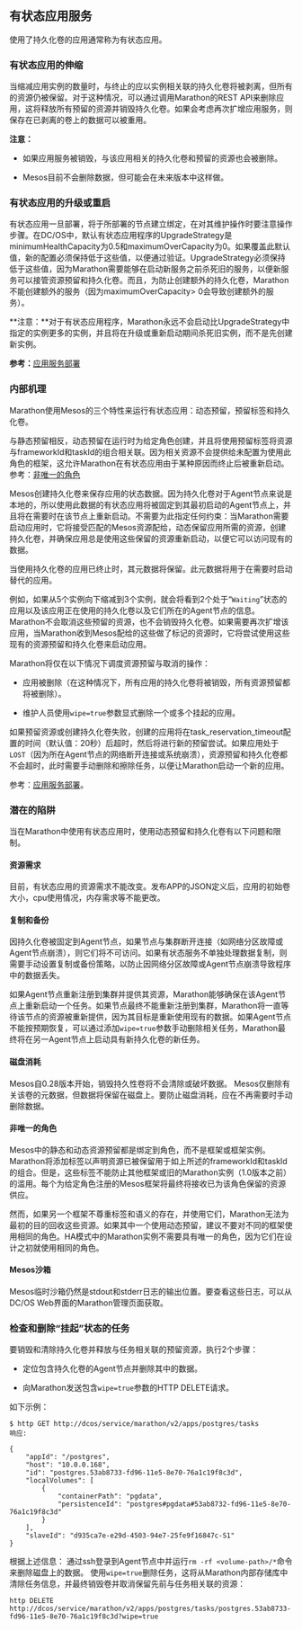 ## 有状态应用服务

使用了持久化卷的应用通常称为有状态应用。

### 有状态应用的伸缩

当缩减应用实例的数量时，与终止的应以实例相关联的持久化卷将被剥离，但所有的资源仍被保留。对于这种情况，可以通过调用Marathon的REST API来删除应用，这将释放所有预留的资源并销毁持久化卷。如果会考虑再次扩增应用服务，则保存在已剥离的卷上的数据可以被重用。

**注意：**

* 如果应用服务被销毁，与该应用相关的持久化卷和预留的资源也会被删除。

* Mesos目前不会删除数据，但可能会在未来版本中这样做。


### 有状态应用的升级或重启

有状态应用一旦部署，将于所部署的节点建立绑定，在对其维护操作时要注意操作步骤。在DC\/OS中，默认有状态应用程序的UpgradeStrategy是minimumHealthCapacity为0.5和maximumOverCapacity为0。如果覆盖此默认值，新的配置必须保持低于这些值，以便通过验证。UpgradeStrategy必须保持低于这些值，因为Marathon需要能够在启动新服务之前杀死旧的服务，以便新服务可以接管资源预留和持久化卷。而且，为防止创建额外的持久化卷，Marathon不能创建额外的服务（因为maximumOverCapacity&gt; 0会导致创建额外的服务）。

**注意：**对于有状态应用程序，Marathon永远不会启动比UpgradeStrategy中指定的实例更多的实例，并且将在升级或重新启动期间杀死旧实例，而不是先创建新实例。

**参考：**[应用服务部署](/dcos-marathon-app-deployments.md)

### 内部机理

Marathon使用Mesos的三个特性来运行有状态应用：动态预留，预留标签和持久化卷。

与静态预留相反，动态预留在运行时为给定角色创建，并且将使用预留标签将资源与frameworkId和taskId的组合相关联。因为相关资源不会提供给未配置为使用此角色的框架，这允许Marathon在有状态应用由于某种原因而终止后被重新启动。参考：[非唯一的角色](#非唯一的角色)

Mesos创建持久化卷来保存应用的状态数据。因为持久化卷对于Agent节点来说是本地的，所以使用此数据的有状态应用将被固定到其最初启动的Agent节点上，并且将在需要时在该节点上重新启动。不需要为此指定任何约束：当Marathon需要启动应用时，它将接受匹配的Mesos资源配给，动态保留应用所需的资源，创建持久化卷，并确保应用总是使用这些保留的资源重新启动，以便它可以访问现有的数据。

当使用持久化卷的应用已终止时，其元数据将保留。此元数据将用于在需要时启动替代的应用。

例如，如果从5个实例向下缩减到3个实例，就会将看到2个处于“`Waiting`”状态的应用以及该应用正在使用的持久化卷以及它们所在的Agent节点的信息。Marathon不会取消这些预留的资源，也不会销毁持久化卷。如果需要再次扩增该应用，当Marathon收到Mesos配给的这些做了标记的资源时，它将尝试使用这些现有的资源预留和持久化卷来启动应用。

Marathon将仅在以下情况下调度资源预留与取消的操作：

* 应用被删除（在这种情况下，所有应用的持久化卷将被销毁，所有资源预留都将被删除）。

* 维护人员使用`wipe=true`参数显式删除一个或多个挂起的应用。

如果预留资源或创建持久化卷失败，创建的应用将在task\_reservation\_timeout配置的时间（默认值：20秒）后超时，然后将进行新的预留尝试。如果应用处于`LOST`（因为所在Agent节点的网络断开连接或系统崩溃），资源预留和持久化卷都不会超时，此时需要手动删除和擦除任务，以便让Marathon启动一个新的应用。

参考：[应用服务部署](/dcos-marathon-app-deployments.md)。

### 潜在的陷阱

当在Marathon中使用有状态应用时，使用动态预留和持久化卷有以下问题和限制。

#### 资源需求

目前，有状态应用的资源需求不能改变。发布APP的JSON定义后，应用的初始卷大小，cpu使用情况，内存需求等不能更改。

#### 复制和备份

因持久化卷被固定到Agent节点，如果节点与集群断开连接（如网络分区故障或Agent节点崩溃），则它们将不可访问。如果有状态服务不单独处理数据复制，则需要手动设置复制或备份策略，以防止因网络分区故障或Agent节点崩溃导致程序中的数据丢失。

如果Agent节点重新注册到集群并提供其资源，Marathon能够确保在该Agent节点上重新启动一个任务。如果节点最终不能重新注册到集群，Marathon将一直等待该节点的资源被重新提供，因为其目标是重新使用现有的数据。如果Agent节点不能按预期恢复，可以通过添加`wipe=true`参数手动删除相关任务，Marathon最终将在另一Agent节点上启动具有新持久化卷的新任务。

#### 磁盘消耗

Mesos自0.28版本开始，销毁持久性卷将不会清除或破坏数据。 Mesos仅删除有关该卷的元数据，但数据将保留在磁盘上。要防止磁盘消耗，应在不再需要时手动删除数据。

#### 非唯一的角色

Mesos中的静态和动态资源预留都是绑定到角色，而不是框架或框架实例。Marathon将添加标签以声明资源已被保留用于如上所述的frameworkId和taskId的组合。但是，这些标签不能防止其他框架或旧的Marathon实例（1.0版本之前）的滥用。每个为给定角色注册的Mesos框架将最终将接收已为该角色保留的资源供应。

然而，如果另一个框架不尊重标签和语义的存在，并使用它们，Marathon无法为最初的目的回收这些资源。如果其中一个使用动态预留，建议不要对不同的框架使用相同的角色。HA模式中的Marathon实例不需要具有唯一的角色，因为它们在设计之初就使用相同的角色。

#### Mesos沙箱

Mesos临时沙箱仍然是stdout和stderr日志的输出位置。要查看这些日志，可以从DC\/OS Web界面的Marathon管理页面获取。

### 检查和删除“挂起”状态的任务

要销毁和清除持久化卷并释放与任务相关联的预留资源，执行2个步骤：

* 定位包含持久化卷的Agent节点并删除其中的数据。

* 向Marathon发送包含`wipe=true`参数的HTTP DELETE请求。


如下示例：

```
$ http GET http://dcos/service/marathon/v2/apps/postgres/tasks 
响应: 

{ 
    "appId": "/postgres", 
    "host": "10.0.0.168", 
    "id": "postgres.53ab8733-fd96-11e5-8e70-76a1c19f8c3d", 
    "localVolumes": [ 
        { 
            "containerPath": "pgdata", 
            "persistenceId": "postgres#pgdata#53ab8732-fd96-11e5-8e70-76a1c19f8c3d" 
        } 
    ], 
    "slaveId": "d935ca7e-e29d-4503-94e7-25fe9f16847c-S1" 
}
```

根据上述信息：
通过ssh登录到Agent节点中并运行`rm -rf <volume-path>/*`命令来删除磁盘上的数据。
使用`wipe=true`删除任务，这将从Marathon内部存储库中清除任务信息，并最终销毁卷并取消保留先前与任务相关联的资源：

```
http DELETE http://dcos/service/marathon/v2/apps/postgres/tasks/postgres.53ab8733-fd96-11e5-8e70-76a1c19f8c3d?wipe=true
```

